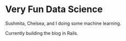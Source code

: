 # Very Fun Data Science
Sushmita, Chelsea, and I doing some machine learning.

Currently building the blog in Rails.
